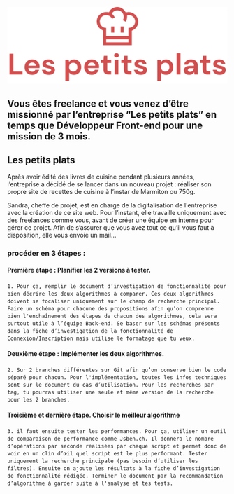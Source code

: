 
![alt text](https://github.com/acapolungo/adriencapolungo_7_05102021/blob/main/images/lespetitsplats.jpg)

## Vous êtes freelance et vous venez d’être missionné par l’entreprise “Les petits plats” en temps que Développeur Front-end pour une mission de 3 mois.
## Les petits plats

Après avoir édité des livres de cuisine pendant plusieurs années, l’entreprise a décidé de se lancer dans un nouveau projet : réaliser son propre site de recettes de cuisine à l’instar de Marmiton ou 750g.

Sandra, cheffe de projet, est en charge de la digitalisation de l'entreprise avec la création de ce site web. Pour l’instant, elle travaille uniquement avec des freelances comme vous, avant de créer une équipe en interne pour gérer ce projet. Afin de s’assurer que vous avez tout ce qu’il vous faut à disposition, elle vous envoie un mail...

### procéder en 3 étapes :
#### Première étape : Planifier les 2 versions à tester.
`1. Pour ça, remplir le document d’investigation de fonctionnalité pour bien décrire les deux algorithmes à comparer. Ces deux algorithmes doivent se focaliser uniquement sur le champ de recherche principal. Faire un schéma pour chacune des propositions afin qu’on comprenne bien l'enchaînement des étapes de chacun des algorithmes, cela sera surtout utile à l’équipe Back-end. Se baser sur les schémas présents dans la fiche d’investigation de la fonctionnalité de Connexion/Inscription mais utilise le formatage que tu veux.`

#### Deuxième étape : Implémenter les deux algorithmes.
`2. Sur 2 branches différentes sur Git afin qu’on conserve bien le code séparé pour chacun. Pour l'implémentation, toutes les infos techniques sont sur le document du cas d’utilisation. Pour les recherches par tag, tu pourras utiliser une seule et même version de la recherche pour les 2 branches.`

#### Troisième et dernière étape. Choisir le meilleur algorithme
`3. il faut ensuite tester les performances. Pour ça, utiliser un outil de comparaison de performance comme Jsben.ch. Il donnera le nombre d’opérations par seconde réalisées par chaque script et permet donc de voir en un clin d’œil quel script est le plus performant. Tester uniquement la recherche principale (pas besoin d’utiliser les filtres). Ensuite on ajoute les résultats à la fiche d’investigation de fonctionnalité rédigée. Terminer le document par la recommandation d’algorithme à garder suite à l'analyse et tes tests.`
